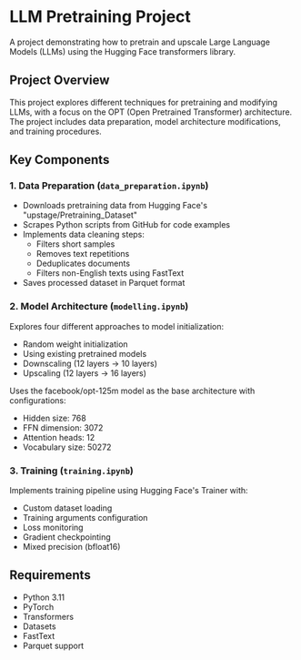 # LLM Pretraining Project

A project demonstrating how to pretrain and upscale Large Language Models (LLMs) using the Hugging Face transformers library.

## Project Overview

This project explores different techniques for pretraining and modifying LLMs, with a focus on the OPT (Open Pretrained Transformer) architecture. The project includes data preparation, model architecture modifications, and training procedures.

## Key Components

### 1. Data Preparation (`data_preparation.ipynb`)
- Downloads pretraining data from Hugging Face's "upstage/Pretraining_Dataset"
- Scrapes Python scripts from GitHub for code examples
- Implements data cleaning steps:
  - Filters short samples
  - Removes text repetitions
  - Deduplicates documents
  - Filters non-English texts using FastText
- Saves processed dataset in Parquet format

### 2. Model Architecture (`modelling.ipynb`)
Explores four different approaches to model initialization:
- Random weight initialization
- Using existing pretrained models
- Downscaling (12 layers → 10 layers)
- Upscaling (12 layers → 16 layers)

Uses the facebook/opt-125m model as the base architecture with configurations:
- Hidden size: 768
- FFN dimension: 3072
- Attention heads: 12
- Vocabulary size: 50272

### 3. Training (`training.ipynb`)
Implements training pipeline using Hugging Face's Trainer with:
- Custom dataset loading
- Training arguments configuration
- Loss monitoring
- Gradient checkpointing
- Mixed precision (bfloat16)

## Requirements
- Python 3.11
- PyTorch
- Transformers
- Datasets
- FastText
- Parquet support